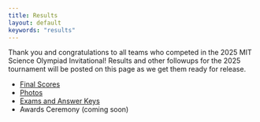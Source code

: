 ```yaml
---
title: Results
layout: default
keywords: "results"
---
```


Thank you and congratulations to all teams who competed in the 2025 MIT Science Olympiad Invitational! Results and other followups for the 2025 tournament will be posted on this page as we get them ready for release.

-   [Final Scores](https://www.duosmium.org/results/2025-01-25_mit_invitational_c/)
-   [Photos](https://drive.google.com/drive/folders/1B5jes-Vb66EcfdNUKcmwzQOSWW9qNm4c?usp=drive_link)
-   [Exams and Answer Keys](https://drive.google.com/drive/folders/14a4cVDPXjLcyn97PnPNmh9nXc5B7rvIw?usp=sharing)
-   Awards Ceremony (coming soon)

